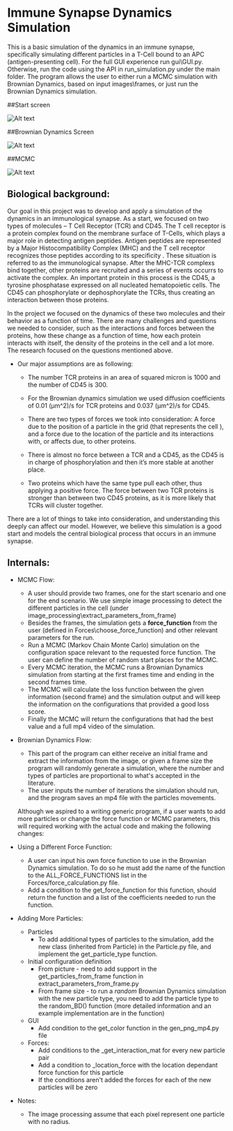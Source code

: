 # Immune Synapse Dynamics Simulation  

This is a basic simulation of the dynamics in an immune synapse, 
specifically simulating different particles in a T-Cell bound to 
an APC (antigen-presenting cell).
For the full GUI experience run gui\GUI.py. Otherwise, run the code using the API in 
run_simulation.py under the main folder.
The program allows the user to either run a MCMC simulation with Brownian
Dynamics, based on input images\frames, or just run the 
Brownian Dynamics simulation.  

##Start screen

![Alt text](https://github.cs.huji.ac.il/drordod/StructuralBiologyHackathon/blob/master/gui/readme_images/start_screen.JPG?raw=true)

##Brownian Dynamics Screen

![Alt text](https://github.cs.huji.ac.il/drordod/StructuralBiologyHackathon/blob/master/gui/readme_images/bd_screen.JPG?raw=true)



##MCMC

![Alt text](https://github.cs.huji.ac.il/drordod/StructuralBiologyHackathon/blob/master/gui/readme_images/mcmc_screen.JPG?raw=true)


Biological background:
- 
Our goal in this project was to develop and apply a simulation of the
 dynamics in an immunological synapse. As a start, we focused on two types of
 molecules – T Cell Receptor (TCR) and CD45. 
The T cell receptor is a protein complex found on the membrane surface of T-Cells, which plays a major role in detecting antigen peptides. Antigen
 peptides are represented by a Major Histocompatibility Complex (MHC) and
  the T cell receptor recognizes those peptides according to its specificity
  . These situation is referred to as the immunological synapse. After the
   MHC-TCR complexs bind together, other proteins are recruited and a series of
    events occurrs to activate the complex. An important protein in this
     process is the CD45, a tyrosine phosphatase expressed on all nucleated
      hematopoietic cells. The CD45 can phosphorylate or dephosphorylate the
       TCRs, thus creating an interaction between those proteins.

In the project we focused on the dynamics of these two molecules and their behavior as a function of time. 
There are many challenges and questions we needed to consider, such as the
 interactions and forces between the proteins, how these change as a function
  of time, how each protein interacts with itself, the density of the
   proteins in the cell and a lot more. The research focused on the questions mentioned above. 
- Our major assumptions are as following: 

	- The number TCR proteins in an area of squared micron is 1000 and the number of CD45 is 300. 
	- For the Brownian dynamics simulation we used diffusion coefficients of 0.01 (μm^2)/s for TCR proteins and 0.037 (μm^2)/s for CD45. 
	- There are two types of forces we took into consideration: A force due
	 to the position of a particle in the grid (that represents the cell
	 ), and a force due to the location of the particle and its interactions
	  with, or affects due, to other proteins.
	  
	- There is almost no force between a TCR and a CD45, as the CD45 is in charge of phosphorylation and then it’s more stable at another place. 
	- Two proteins which have the same type pull each other, thus applying a
	 positive force. The force between two TCR proteins is stronger than
	  between two CD45 proteins, as it is more likely that TCRs will cluster
	   together. 

There are a lot of things to take into consideration, and understanding this
 deeply can affect our model. However, we believe this simulation is a good
  start and models the central biological process that occurs in an immune
   synapse. 



Internals:
- 
- MCMC Flow: 
    - A user should provide two frames, one for the start scenario and one for the end scenario. We use
     simple image processing to detect the different particles in the cell (under 
     image_processing\extract_parameters_from_frame)
    - Besides the frames, the simulation gets a **force_function** from the user (defined in 
    Forces\choose_force_function) and other relevant parameters for the run. 
    - Run a MCMC (Markov Chain Monte Carlo) simulation on the configuration space relevant to the 
    requested force function. The user can define the number of random start places for the MCMC.
    - Every MCMC iteration, the MCMC runs a Brownian Dynamics simulation from starting at the first frames time and 
    ending in the second frames time. 
    - The MCMC will calculate the loss function between the given
     information (second frame) and the 
    simulation output and will keep the information on the configurations that provided a good loss score.
    - Finally the MCMC will return the configurations that had the best value and a full mp4 video 
    of the simulation. 

- Brownian Dynamics Flow:
    - This part of the program can either receive an initial frame and
     extract the information from the image, or given a frame size the
      program will randomly generate a simulation, where the number and
       types of particles are proportional to what's accepted in the
        literature. 
    - The user inputs the number of iterations the simulation should run, and 
    the program saves an mp4 file with the particles movements. 
    
    Although we aspired to a writing generic program, if a user wants to
     add more particles or change the force 
    function or MCMC parameters, this will required working with the
     actual code and making the following changes:
     
- Using a Different Force Function:
    - A user can input his own force function to use in the Brownian
     Dynamics simulation. To do so he must add the name of the function to the
      ALL_FORCE_FUNCTIONS list in the Forces/force_calculation.py file.
    - Add a condition to the get_force_function for this function, should
     return the function and a list of the coefficients needed to run the function.

- Adding More Particles:
    - Particles
        - To add additional types of particles to the simulation, add the
         new class (inherited from Particle) in the Particle.py file, and
          implement the get_particle_type function. 
    - Initial configuration definition
        - From picture - need to add support in the get_particles_from_frame function in extract_parameters_from_frame.py
        - From frame size - to run a _random_ Brownian Dynamics simulation with the new particle type, you need to add
            the particle type to the random_BD() function (more detailed
             information and an example implementation are in the function)
    - GUI 
        - Add condition to the get_color function in the gen_png_mp4.py file
    - Forces: 
        - Add conditions to the _get_interaction_mat for every new particle pair 
        - Add a condition to _location_force with the location dependant force function for this particle
        - If the conditions aren't added the forces for each of the new particles will be zero

- Notes:
    - The image processing assume that each pixel represent one particle
     with no radius.
    